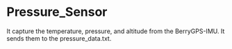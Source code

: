 # Pressure_Sensor
It capture the temperature, pressure, and altitude from the BerryGPS-IMU. It sends them to the pressure_data.txt.
